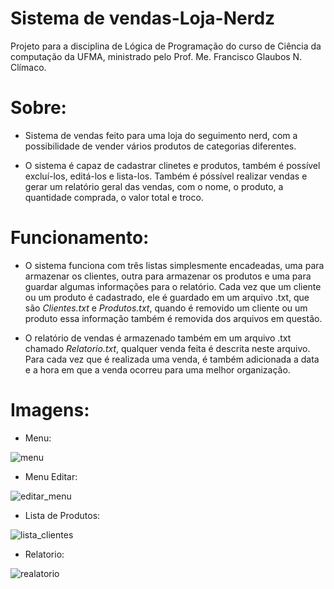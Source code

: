 # Sistema de vendas-Loja-Nerdz
Projeto para a disciplina de Lógica de Programação do curso de Ciência da computação da UFMA, ministrado pelo Prof. Me. Francisco Glaubos N. Clímaco.

# Sobre:
* Sistema de vendas feito para uma loja do seguimento nerd, com a possibilidade de vender vários produtos de categorias diferentes. 

* O sistema é capaz de cadastrar clinetes e produtos, também é possível excluí-los, editá-los e lista-los. Também é póssível realizar vendas e gerar um relatório geral das vendas, com o nome, o produto, a quantidade comprada, o valor total e troco.

# Funcionamento:
* O sistema funciona com três listas simplesmente encadeadas, uma para armazenar os clientes, outra para armazenar os produtos e uma para guardar algumas informações para o relatório. Cada vez que um cliente ou um produto é cadastrado, ele é guardado em um arquivo .txt, que são *Clientes.txt* e *Produtos.txt*, quando é removido um cliente ou um produto essa informação também é removida dos arquivos em questão.

* O relatório de vendas é armazenado também em um arquivo .txt chamado *Relatorio.txt*, qualquer venda feita é descrita neste arquivo. Para cada vez que é realizada uma venda, é também adicionada a data e a hora em que a venda ocorreu para uma melhor organização.


# Imagens:
* Menu:

![menu](https://user-images.githubusercontent.com/39394109/49773376-9ef3ae80-fccf-11e8-8366-81315f047f66.jpg)

* Menu Editar:


![editar_menu](https://user-images.githubusercontent.com/39394109/49774684-496dd080-fcd4-11e8-9918-40461f926afc.jpg)

* Lista de Produtos:


![lista_clientes](https://user-images.githubusercontent.com/39394109/49774401-7077d280-fcd3-11e8-9360-7f65b61a9c6a.jpg)

* Relatorio:

![realatorio](https://user-images.githubusercontent.com/39394109/49774937-39a2bc00-fcd5-11e8-8afd-210ea7024138.jpg)









